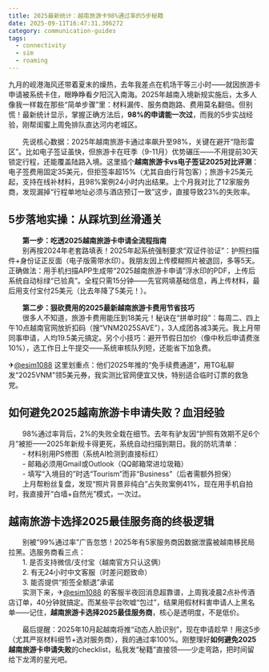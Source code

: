 ```yaml
---
title: 2025最新统计：越南旅游卡98%通过率的5步秘籍
date: 2025-09-11T16:47:31.306272
category: communication-guides
tags:
  - connectivity
  - sim
  - roaming
---
```


九月的岘港海风还带着夏末的燥热，去年我差点在机场干等三小时——就因旅游卡申请被系统卡住，眼睁睁看夕阳沉入南海。2025年越南入境新规实施后，太多人像我一样栽在那些“简单步骤”里：材料漏传、服务商跑路、费用莫名翻倍。但别慌！最新统计显示，掌握正确方法后，**98%的申请能一次过**，而我的5步实战经验，刚帮闺蜜上周免排队直达河内老城区。  

　　先说核心数据：2025年越南旅游卡通过率飙升至98%，关键在避开“隐形雷区”。比如电子签证虽快，但旅游卡在旺季（9-11月）优势碾压——不用提前30天锁定行程，还能覆盖陆路入境。这里插个**越南旅游卡vs电子签证2025对比评测**：电子签费用固定35美元，但拒签率超15%（尤其自由行背包客）；旅游卡25美元起，支持在线补材料，且98%案例24小时内出结果。上个月我对比了12家服务商，发现漏掉“行程单地址必须与酒店预订一致”这步，直接导致23%的失败率。  

## 5步落地实操：从踩坑到丝滑通关  
　　**第一步：吃透2025越南旅游卡申请全流程指南**  
　　别再按2024年老套路填表！2025年起系统强制要求“双证件验证”：护照扫描件+身份证正反面（电子版需带水印）。我朋友因上传模糊照片被退回，多等5天。正确做法：用手机扫描APP生成带“2025越南旅游卡申请”浮水印的PDF，上传后系统自动标绿“已验真”。全程只需15分钟——先官网填基础信息，再上传材料，最后用支付宝付25美元（比去年降了5美元！）。  

　　**第二步：狠砍费用的2025最新越南旅游卡费用节省技巧**  
　　很多人不知道，旅游卡费用能压到18美元！秘诀在“拼单时段”：每周二、四上午10点越南官网放折扣码（搜“VNM2025SAVE”），3人成团各减3美元。我上月带同事申请，人均19.5美元搞定。另个小技巧：避开节假日加价（像中秋后申请费涨10%），选工作日上午提交——系统审核队列短，还能省下加急费。  

✈[@esim1088](https://t.me/s/esim1088) 这里划重点：他们2025年推的“免手续费通道”，用TG私聊发“2025VNM”领5美元券，我实测比官网便宜又快，特别适合临时订票的救急党。  

## 如何避免2025越南旅游卡申请失败？血泪经验  
　　98%通过率背后，2%的失败全栽在细节。去年有驴友因“护照有效期不足6个月”被拒——2025年新规卡得更死，系统自动扫描到期日。我的防坑清单：  
　　- 材料别用PS修图（系统AI检测到直接标红）  
　　- 邮箱必须用Gmail或Outlook（QQ邮箱常进垃圾箱）  
　　- 填写“入境目的”时选“Tourism”而非“Business”（后者需额外担保）  
　　上月帮粉丝复盘，发现“照片背景非纯白”占失败案例41%，现在用手机自拍时，我直接开“白墙+自然光”模式，一次过。  

## 越南旅游卡选择2025最佳服务商的终极逻辑  
　　别被“99%通过率”广告忽悠！2025年有5家服务商因数据泄露被越南移民局拉黑。选服务商看三点：  
　　1. 是否支持微信/支付宝（越南官方只认这俩）  
　　2. 有无24小时中文客服（时差问题致命）  
　　3. 能否提供“拒签全额退”承诺  
　　实测下来，✈[@esim1088](https://t.me/s/esim1088) 的客服半夜回消息超靠谱，上周我凌晨2点补传酒店订单，40分钟就搞定。而某些平台吹嘘“包过”，结果用假材料害申请人上黑名单——记住，**越南旅游卡选择2025最佳服务商**，核心是透明度，不是低价。  

　　最后提醒：2025年10月起越南将推“动态人脸识别”，现在申请趁早！用这5步（尤其严抠材料细节+选对服务商），我的通过率100%。刚整理好**如何避免2025越南旅游卡申请失败**的checklist，私我发“秘籍”直接领——少走弯路，把时间留给下龙湾的星光吧。
